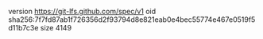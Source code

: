 version https://git-lfs.github.com/spec/v1
oid sha256:7f7fd87ab1f726356d2f93794d8e821eab0e4bec55774e467e0519f5d11b7c3e
size 4149
